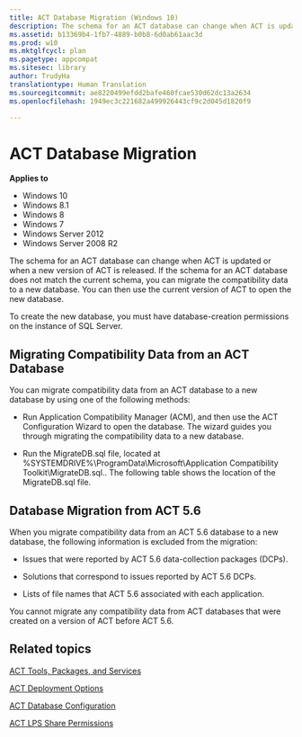 ```yaml
---
title: ACT Database Migration (Windows 10)
description: The schema for an ACT database can change when ACT is updated or when a new version of ACT is released.
ms.assetid: b13369b4-1fb7-4889-b0b8-6d0ab61aac3d
ms.prod: w10
ms.mktglfcycl: plan
ms.pagetype: appcompat
ms.sitesec: library
author: TrudyHa
translationtype: Human Translation
ms.sourcegitcommit: ae8220499efdd2bafe460fcae530d62dc13a2634
ms.openlocfilehash: 1949ec3c221682a499926443cf9c2d045d1820f9

---
```


# ACT Database Migration


**Applies to**

-   Windows 10
-   Windows 8.1
-   Windows 8
-   Windows 7
-   Windows Server 2012
-   Windows Server 2008 R2

The schema for an ACT database can change when ACT is updated or when a new version of ACT is released. If the schema for an ACT database does not match the current schema, you can migrate the compatibility data to a new database. You can then use the current version of ACT to open the new database.

To create the new database, you must have database-creation permissions on the instance of SQL Server.

## Migrating Compatibility Data from an ACT Database


You can migrate compatibility data from an ACT database to a new database by using one of the following methods:

-   Run Application Compatibility Manager (ACM), and then use the ACT Configuration Wizard to open the database. The wizard guides you through migrating the compatibility data to a new database.

-   Run the MigrateDB.sql file, located at %SYSTEMDRIVE%\\ProgramData\\Microsoft\\Application Compatibility Toolkit\\MigrateDB.sql.. The following table shows the location of the MigrateDB.sql file.

## Database Migration from ACT 5.6


When you migrate compatibility data from an ACT 5.6 database to a new database, the following information is excluded from the migration:

-   Issues that were reported by ACT 5.6 data-collection packages (DCPs).

-   Solutions that correspond to issues reported by ACT 5.6 DCPs.

-   Lists of file names that ACT 5.6 associated with each application.

You cannot migrate any compatibility data from ACT databases that were created on a version of ACT before ACT 5.6.

## Related topics


[ACT Tools, Packages, and Services](act-tools-packages-and-services.md)

[ACT Deployment Options](act-deployment-options.md)

[ACT Database Configuration](act-database-configuration.md)

[ACT LPS Share Permissions](act-lps-share-permissions.md)

 

 








<!--HONumber=Jun16_HO4-->


